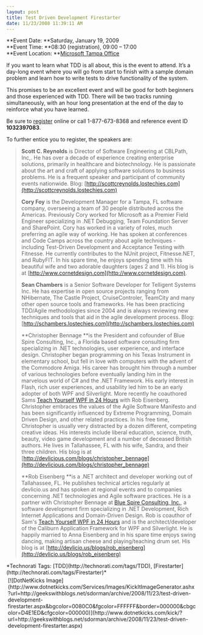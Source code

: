 ```yaml
---
layout: post
title: Test Driven Development Firestarter
date: 11/23/2008 11:39:11 AM
---
```


**Event Date: **Saturday, January 19, 2009       
**Event Time: **08:30 (registration), 09:00 – 17:00       
**Event Location: **[Microsoft Tampa Office](http://www.microsoft.com/about/companyinformation/usaoffices/southeast/tampa.mspx)       

If you want to learn what TDD is all about, this is the event to attend. It’s a day-long event where you will go from start to finish with a sample domain problem and learn how to write tests to drive functionality of the system.

This promises to be an excellent event and will be good for both beginners and those experienced with TDD. There will be two tracks running simultaneously, with an hour long presentation at the end of the day to reinforce what you have learned.

Be sure to [register](http://msevents.microsoft.com/CUI/EventDetail.aspx?EventID=1032397083&culture=en-US) online or call 1-877-673-8368 and reference event ID **1032397083**.

To further entice you to register, the speakers are:

> **Scott C. Reynolds** is Director of Software Engineering at CBLPath, Inc,. He has over a decade of experience creating enterprise solutions, primarily in healthcare and biotechnology. He is passionate about the art and craft of applying software solutions to business problems. He is a frequent speaker and participant of community events nationwide. Blog: [http://scottcreynolds.lostechies.com](http://scottcreynolds.lostechies.com)
> 
> **Cory Foy** is the Development Manager for a Tampa, FL software company, overseeing a team of 30 people distributed across the Americas. Previously Cory worked for Microsoft as a Premier Field Engineer specializing in .NET Debugging, Team Foundation Server and SharePoint. Cory has worked in a variety of roles, much preferring an agile way of working. He has spoken at conferences and Code Camps across the country about agile techniques - including Test-Driven Development and Acceptance Testing with Fitnesse. He currently contributes to the NUnit project, Fitnesse.NET, and RubyFIT. In his spare time, he enjoys spending time with his beautiful wife and two adorable daughters (ages 2 and 1). His blog is at [http://www.cornetdesign.com](http://www.cornetdesign.com).
> 
> **Sean Chambers** is a Senior Software Developer for Telligent Systems Inc. He has expertise in open source projects ranging from NHibernate, The Castle Project, CruiseControler, TeamCity and many other open source tools and frameworks. He has been practicing TDD/Agile methodologies since 2004 and is always reviewing new techniques and tools that aid in the agile development process. Blog: [http://schambers.lostechies.com](http://schambers.lostechies.com)
> 
> **Christopher Bennage **is the President and cofounder of Blue Spire Consulting, Inc., a Florida based software consulting firm specializing in .NET technologies, user experience, and interface design. Christopher began programming on his Texas Instrument in elementary school, but fell in love with computers with the advent of the Commodore Amiga. His career has brought him through a number of various technologies before eventually landing him in the marvelous world of C# and the .NET Framework. His early interest in Flash, rich user experiences, and usability led him to be an early adopter of both WPF and Silverlight. More recently he coauthored Sams [Teach Yourself WPF in 24 Hours](http://www.amazon.com/gp/product/0672329859?&camp=212361&linkCode=wey&tag=bluspiconinc-20&creative=380733) with Rob Eisenberg. Christopher embraces the values of the Agile Software Manifesto and has been significantly influenced by Extreme Programming, Domain Driven Design, and other related practices. In his free time, Christopher is usually very distracted by a dozen different, competing creative ideas. His interests include liberal education, science, truth, beauty, video game development and a number of deceased British authors. He lives in Tallahassee, FL with his wife, Sandra, and their three children. His blog is at [http://devlicious.com/blogs/christopher_bennage](http://devlicious.com/blogs/christopher_bennage)
> 
> **Rob Eisenberg **is a .NET architect and developer working out of Tallahassee, FL. He publishes technical articles regularly at devlicio.us and has spoken at regional events and to companies concerning .NET technologies and Agile software practices. He is a partner with Christopher Bennage at [Blue Spire Consulting, Inc.](http://www.bluespire.com), a software development firm specializing in .NET Development, Rich Internet Applications and Domain-Driven Design. Rob is coauthor of Sam's [Teach Yourself WPF in 24 Hours](http://www.amazon.com/gp/product/0672329859?&camp=212361&linkCode=wey&tag=bluspiconinc-20&creative=380733) and is the architect/developer of the Caliburn Application Framework for WPF and Silverlight. He is happily married to Anna Eisenberg and in his spare time enjoys swing dancing, making artisan cheese and playing/teaching drum set. His blog is at [http://devlicio.us/blogs/rob_eisenberg](http://devlicio.us/blogs/rob_eisenberg)

  <div style="padding-bottom: 0px; margin: 0px; padding-left: 0px; padding-right: 0px; display: inline; float: none; padding-top: 0px" id="scid:0767317B-992E-4b12-91E0-4F059A8CECA8:03fc12b7-7af6-4f9f-9a28-e2275ee10e5d" class="wlWriterSmartContent">*Technorati Tags: [TDD](http://technorati.com/tags/TDD), [Firestarter](http://technorati.com/tags/Firestarter)*</div><div class="wlWriterHeaderFooter" style="text-align:left; margin:0px; padding:4px 4px 4px 4px;">[![DotNetKicks Image](http://www.dotnetkicks.com/Services/Images/KickItImageGenerator.ashx?url=http://geekswithblogs.net/sdorman/archive/2008/11/23/test-driven-development-firestarter.aspx&bgcolor=0080C0&fgcolor=FFFFFF&border=000000&cbgcolor=D4E1ED&cfgcolor=000000)](http://www.dotnetkicks.com/kick/?url=http://geekswithblogs.net/sdorman/archive/2008/11/23/test-driven-development-firestarter.aspx)</div>
